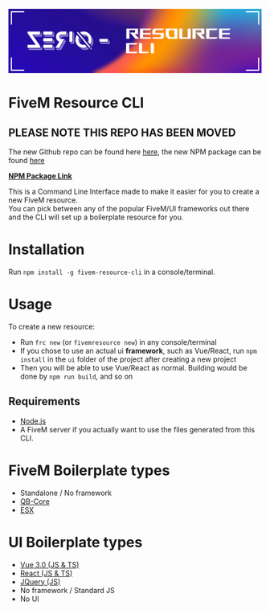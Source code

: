 ![Logo](https://raw.githubusercontent.com/Z3rio/fivem-resource-cli/main/logo.png)

# FiveM Resource CLI

## PLEASE NOTE THIS REPO HAS BEEN MOVED

The new Github repo can be found here [here](https://github.com/Z3rio/fivem-resource-cli), the new NPM package can be found [here](https://www.npmjs.com/package/frs-manager)

[**NPM Package Link**](https://www.npmjs.com/package/fivem-resource-cli)

This is a Command Line Interface made to make it easier for you to create a new FiveM resource.<br>
You can pick between any of the popular FiveM/UI frameworks out there and the CLI will set up a boilerplate resource for you.<br>

# Installation

Run `npm install -g fivem-resource-cli` in a console/terminal.

# Usage

To create a new resource:

- Run `frc new` (or `fivemresource new`) in any console/terminal
- If you chose to use an actual ui **framework**, such as Vue/React, run `npm install` in the `ui` folder of the project after creating a new project
- Then you will be able to use Vue/React as normal. Building would be done by `npm run build`, and so on

## Requirements

- [Node.js](https://nodejs.org/en/)
- A FiveM server if you actually want to use the files generated from this CLI.

# FiveM Boilerplate types

- Standalone / No framework
- [QB-Core](https://github.com/qbcore-framework)
- [ESX](https://github.com/esx-framework/esx-legacy)

# UI Boilerplate types

- [Vue 3.0 (JS & TS)](https://vuejs.org/)
- [React (JS & TS)](https://reactjs.org/)
- [JQuery (JS)](https://jquery.com/)
- No framework / Standard JS
- No UI
